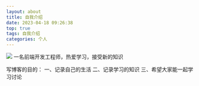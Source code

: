 ```yaml
---
layout: about
title: 自我介绍
date: 2023-04-18 09:26:38
top: true
tags: 自我介绍
categories: 个人
---
```

<img src="/images/风筝.jpg" />
一名前端开发工程师，热爱学习，接受新的知识

写博客的目的：
    一、记录自己的生活
    二、记录学习的知识
    三、希望大家能一起学习讨论


